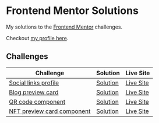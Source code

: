 # Frontend Mentor Solutions

My solutions to the [Frontend Mentor](https://www.frontendmentor.io) challenges.

Checkout [my profile here](https://www.frontendmentor.io/profile/ranmerc).

## Challenges

| Challenge                                                                                                   | Solution                                                                                             | Live Site                                                                                   |
| ----------------------------------------------------------------------------------------------------------- | ---------------------------------------------------------------------------------------------------- | ------------------------------------------------------------------------------------------- |
| [Social links profile](https://www.frontendmentor.io/challenges/social-links-profile-UG32l9m6dQ)            | [Solution](https://github.com/ranmerc/frontendmentor-solutions/tree/main/social-links-profile)       | [Live Site](https://ranmerc.github.io/frontendmentor-solutions/social-links-profile/)       |
| [Blog preview card](https://www.frontendmentor.io/challenges/blog-preview-card-ckPaj01IcS)                  | [Solution](https://github.com/ranmerc/frontendmentor-solutions/tree/main/blog-preview-card)          | [Live Site](https://ranmerc.github.io/frontendmentor-solutions/blog-preview-card/)          |
| [QR code component](https://www.frontendmentor.io/challenges/qr-code-component-iux_sIO_H)                   | [Solution](https://github.com/ranmerc/frontendmentor-solutions/tree/main/qr-code-component)          | [Live Site](https://ranmerc.github.io/frontendmentor-solutions/qr-code-component/)          |
| [NFT preview card component](https://www.frontendmentor.io/challenges/nft-preview-card-component-SbdUL_w0U) | [Solution](https://github.com/ranmerc/frontendmentor-solutions/tree/main/nft-preview-card-component) | [Live Site](https://ranmerc.github.io/frontendmentor-solutions/nft-preview-card-component/) |
